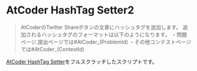 # AtCoder HashTag Setter2

> AtCoderのTwitter Shareボタンの文章にハッシュタグを追加します。
> 追加されるハッシュタグのフォーマットは以下のようになります。
> ・問題ページ,提出ページでは#AtCoder_(ProblemId)
> ・その他コンテストページでは#AtCoder_(ContestId)

[AtCoder HashTag Setter](https://greasyfork.org/ja/scripts/422324-atcoder-hashtag-setter)をフルスクラッチしたスクリプトです。
